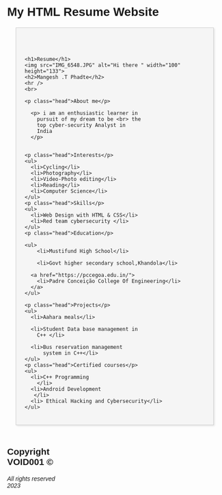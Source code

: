 # My HTML Resume Website
<!DOCTYPE html>
<html lang="en">
<head>
  <meta charset="UTF-8">
  <meta name="viewport" content="width=device-width, initial-scale=1.0">
  <title>VOID001 Resume</title>
  <style>
    /* Add your CSS styles here */
    /* For example: */
    body {
      font-family: Arial, sans-serif;
    }
    .stuff {
      margin: 20px;
      padding: 20px;
      border: 1px solid #ccc;
      background-color: #f5f5f5;
      box-shadow: 2px 2px 4px rgba(0, 0, 0, 0.1);
    }
    .head {
      font-weight: bold;
      margin-bottom: 5px;
    }
    ul {
      list-style-type: disc;
      padding-left: 20px;
    }
    #header, .left, .right, #footer {
      /* Define your positioning and styles here */
      /* For example: */
      width: 25%;
      float: left;
    }
  </style>
</head>
<body>
  <div id="header"></div>
  <div class="left"></div>
  <div class="stuff">
    <br><br>
  
    <h1>Resume</h1>
    <img src="IMG_6548.JPG" alt="Hi there " width="100" height="133">
    <h2>Mangesh .T Phadte</h2>
    <hr />
    <br>
    
    <p class="head">About me</p>
    
      <p> i am an enthusiastic learner in
        pursuit of my dream to be <br> the
        top cyber-security Analyst in
        India
      </p>
    

    <p class="head">Interests</p>
    <ul>
      <li>Cycling</li>
      <li>Photography</li>
      <li>Video-Photo editing</li>
      <li>Reading</li>
      <li>Computer Science</li>
    </ul>
    <p class="head">Skills</p>
    <ul>
      <li>Web Design with HTML & CSS</li>
      <li>Red team cybersecurity </li>
    </ul>
    <p class="head">Education</p>

    <ul>
        <li>Mustifund High School</li>

        <li>Govt higher secondary school,Khandola</li>

      <a href="https://pccegoa.edu.in/">
        <li>Padre Conceição College Of Engineering</li>
      </a>
    </ul>

    <p class="head">Projects</p>
    <ul>
      <li>Aahara meals</li>

      <li>Student Data base management in
        C++ </li>

      <li>Bus reservation management
          system in C++</li>
    </ul>
    <p class="head">Certified courses</p>
    <ul>
      <li>C++ Programming
        </li>
      <li>Android Development
       </li>
      <li> Ethical Hacking and Cybersecurity</li>
    </ul>

  </div>
  <div class="right"></div>
  <div id="footer">
    <h2 id="name">Copyright VOID001 © </h2>
    <h6>All rights reserved 2023 </h6>
  </div>
</body>
</html>


